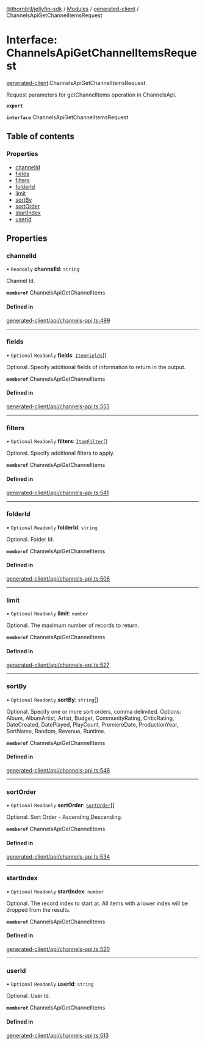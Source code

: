[@thornbill/jellyfin-sdk](../README.md) / [Modules](../modules.md) / [generated-client](../modules/generated_client.md) / ChannelsApiGetChannelItemsRequest

# Interface: ChannelsApiGetChannelItemsRequest

[generated-client](../modules/generated_client.md).ChannelsApiGetChannelItemsRequest

Request parameters for getChannelItems operation in ChannelsApi.

**`export`**

**`interface`** ChannelsApiGetChannelItemsRequest

## Table of contents

### Properties

- [channelId](generated_client.ChannelsApiGetChannelItemsRequest.md#channelid)
- [fields](generated_client.ChannelsApiGetChannelItemsRequest.md#fields)
- [filters](generated_client.ChannelsApiGetChannelItemsRequest.md#filters)
- [folderId](generated_client.ChannelsApiGetChannelItemsRequest.md#folderid)
- [limit](generated_client.ChannelsApiGetChannelItemsRequest.md#limit)
- [sortBy](generated_client.ChannelsApiGetChannelItemsRequest.md#sortby)
- [sortOrder](generated_client.ChannelsApiGetChannelItemsRequest.md#sortorder)
- [startIndex](generated_client.ChannelsApiGetChannelItemsRequest.md#startindex)
- [userId](generated_client.ChannelsApiGetChannelItemsRequest.md#userid)

## Properties

### channelId

• `Readonly` **channelId**: `string`

Channel Id.

**`memberof`** ChannelsApiGetChannelItems

#### Defined in

[generated-client/api/channels-api.ts:499](https://github.com/thornbill/jellyfin-sdk-typescript/blob/c68c853/src/generated-client/api/channels-api.ts#L499)

___

### fields

• `Optional` `Readonly` **fields**: [`ItemFields`](../enums/generated_client.ItemFields.md)[]

Optional. Specify additional fields of information to return in the output.

**`memberof`** ChannelsApiGetChannelItems

#### Defined in

[generated-client/api/channels-api.ts:555](https://github.com/thornbill/jellyfin-sdk-typescript/blob/c68c853/src/generated-client/api/channels-api.ts#L555)

___

### filters

• `Optional` `Readonly` **filters**: [`ItemFilter`](../enums/generated_client.ItemFilter.md)[]

Optional. Specify additional filters to apply.

**`memberof`** ChannelsApiGetChannelItems

#### Defined in

[generated-client/api/channels-api.ts:541](https://github.com/thornbill/jellyfin-sdk-typescript/blob/c68c853/src/generated-client/api/channels-api.ts#L541)

___

### folderId

• `Optional` `Readonly` **folderId**: `string`

Optional. Folder Id.

**`memberof`** ChannelsApiGetChannelItems

#### Defined in

[generated-client/api/channels-api.ts:506](https://github.com/thornbill/jellyfin-sdk-typescript/blob/c68c853/src/generated-client/api/channels-api.ts#L506)

___

### limit

• `Optional` `Readonly` **limit**: `number`

Optional. The maximum number of records to return.

**`memberof`** ChannelsApiGetChannelItems

#### Defined in

[generated-client/api/channels-api.ts:527](https://github.com/thornbill/jellyfin-sdk-typescript/blob/c68c853/src/generated-client/api/channels-api.ts#L527)

___

### sortBy

• `Optional` `Readonly` **sortBy**: `string`[]

Optional. Specify one or more sort orders, comma delimited. Options: Album, AlbumArtist, Artist, Budget, CommunityRating, CriticRating, DateCreated, DatePlayed, PlayCount, PremiereDate, ProductionYear, SortName, Random, Revenue, Runtime.

**`memberof`** ChannelsApiGetChannelItems

#### Defined in

[generated-client/api/channels-api.ts:548](https://github.com/thornbill/jellyfin-sdk-typescript/blob/c68c853/src/generated-client/api/channels-api.ts#L548)

___

### sortOrder

• `Optional` `Readonly` **sortOrder**: [`SortOrder`](../enums/generated_client.SortOrder.md)[]

Optional. Sort Order - Ascending,Descending.

**`memberof`** ChannelsApiGetChannelItems

#### Defined in

[generated-client/api/channels-api.ts:534](https://github.com/thornbill/jellyfin-sdk-typescript/blob/c68c853/src/generated-client/api/channels-api.ts#L534)

___

### startIndex

• `Optional` `Readonly` **startIndex**: `number`

Optional. The record index to start at. All items with a lower index will be dropped from the results.

**`memberof`** ChannelsApiGetChannelItems

#### Defined in

[generated-client/api/channels-api.ts:520](https://github.com/thornbill/jellyfin-sdk-typescript/blob/c68c853/src/generated-client/api/channels-api.ts#L520)

___

### userId

• `Optional` `Readonly` **userId**: `string`

Optional. User Id.

**`memberof`** ChannelsApiGetChannelItems

#### Defined in

[generated-client/api/channels-api.ts:513](https://github.com/thornbill/jellyfin-sdk-typescript/blob/c68c853/src/generated-client/api/channels-api.ts#L513)
